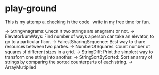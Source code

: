 # play-ground

This is my attemp at checking in the code I write in my free time for fun.

-> StringAnagrams: Check if two strings are anagrams or not.
-> ElevatorNumWays: Find number of ways a person can take an elevator, to go to a particular floor.
-> FairestSharingSequence: Best way to share resources between two parties.
-> NumberOfSquares: Count number of squares of different sizes in a grid.
-> StringDiff: Print the simplest way to transform one string into another.
-> StringSortBySorted: Sort an array of strings by comparing the sorted counterparts of each string.
-> ArrayMultiplied 
